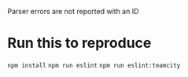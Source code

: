 Parser errors are not reported with an ID

# Run this to reproduce

`npm install`
`npm run eslint`
`npm run eslint:teamcity`